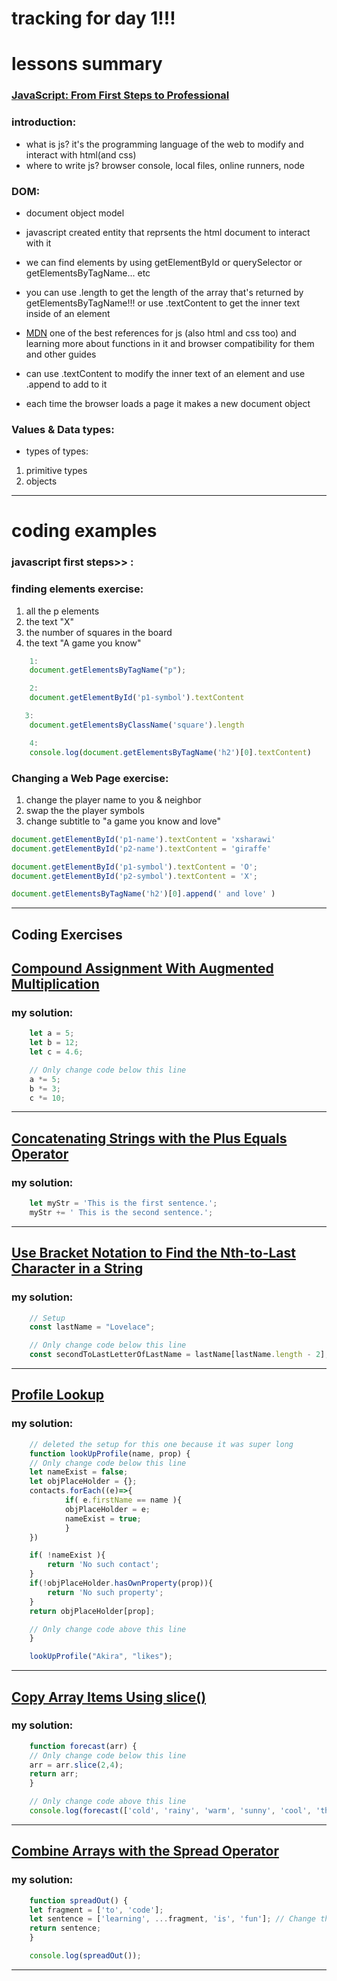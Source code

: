 # tracking for day 1!!!


# lessons summary

### [JavaScript: From First Steps to Professional][js1]

### introduction:
- what is js? it's the programming language of the web to modify and interact with html(and css)
- where to write js? browser console, local files, online runners, node

### DOM: 

- document object model

- javascript created entity that reprsents the html document to interact with it 

- we can find elements by using getElementById or querySelector or getElementsByTagName... etc

- you can use .length to get the length of the array that's returned by getElementsByTagName!!! or use .textContent to get the inner text inside of an element

- [MDN][mdn] one of the best references for js (also html and css too) and learning more about functions in it and browser compatibility for them and other guides
  
- can use .textContent to modify the inner text of an element and use .append to add to it

- each time the browser loads a page it makes a new document object

### Values & Data types: 
- types of types: 
1. primitive types 
2. objects


---

# coding examples

### javascript first steps>> :

### finding elements exercise:

1. all the p elements
2. the text "X"
3. the number of squares in the board
4. the text "A game you know"

```js
    1:
    document.getElementsByTagName("p");
```
```js
    2:
    document.getElementById('p1-symbol').textContent
```
```js
   3:
    document.getElementsByClassName('square').length
```

```js
    4:
    console.log(document.getElementsByTagName('h2')[0].textContent)
```

### Changing a Web Page exercise:

1. change the player name to you & neighbor
2. swap the the player symbols
3. change subtitle to "a game you know and love"

```js
document.getElementById('p1-name').textContent = 'xsharawi'
document.getElementById('p2-name').textContent = 'giraffe'
```

```js
document.getElementById('p1-symbol').textContent = 'O';
document.getElementById('p2-symbol').textContent = 'X';
```

```js
document.getElementsByTagName('h2')[0].append(' and love' )
```
---

## Coding Exercises

## [Compound Assignment With Augmented Multiplication][ex1]
### my solution:
```js
    let a = 5;
    let b = 12;
    let c = 4.6;

    // Only change code below this line
    a *= 5;
    b *= 3;
    c *= 10;
```
---
## [Concatenating Strings with the Plus Equals Operator][ex2]
### my solution:
```js
    let myStr = 'This is the first sentence.';
    myStr += ' This is the second sentence.';
```
---
## [Use Bracket Notation to Find the Nth-to-Last Character in a String][ex3]
### my solution:
```js
    // Setup
    const lastName = "Lovelace";

    // Only change code below this line
    const secondToLastLetterOfLastName = lastName[lastName.length - 2]; // Change this line
```
---
## [Profile Lookup][ex4]
### my solution:
```js
    // deleted the setup for this one because it was super long
    function lookUpProfile(name, prop) {
    // Only change code below this line
    let nameExist = false;
    let objPlaceHolder = {};
    contacts.forEach((e)=>{
            if( e.firstName == name ){
            objPlaceHolder = e;
            nameExist = true;
            }
    })

    if( !nameExist ){
        return 'No such contact';
    }
    if(!objPlaceHolder.hasOwnProperty(prop)){
        return 'No such property';
    }
    return objPlaceHolder[prop];

    // Only change code above this line
    }

    lookUpProfile("Akira", "likes");
```
---
## [Copy Array Items Using slice()][ex5]
### my solution:
```js
    function forecast(arr) {
    // Only change code below this line
    arr = arr.slice(2,4);
    return arr;
    }

    // Only change code above this line
    console.log(forecast(['cold', 'rainy', 'warm', 'sunny', 'cool', 'thunderstorms']));
```
---
## [Combine Arrays with the Spread Operator][ex6]
### my solution:
```js
    function spreadOut() {
    let fragment = ['to', 'code'];
    let sentence = ['learning', ...fragment, 'is', 'fun']; // Change this line
    return sentence;
    }

    console.log(spreadOut());
```


---


[ex1]: https://www.freecodecamp.org/learn/javascript-algorithms-and-data-structures/basic-javascript/compound-assignment-with-augmented-multiplication

[ex2]: https://www.freecodecamp.org/learn/javascript-algorithms-and-data-structures/basic-javascript/concatenating-strings-with-the-plus-equals-operator

[ex3]: https://www.freecodecamp.org/learn/javascript-algorithms-and-data-structures/basic-javascript/use-bracket-notation-to-find-the-nth-to-last-character-in-a-string

[ex4]: https://www.freecodecamp.org/learn/javascript-algorithms-and-data-structures/basic-javascript/profile-lookup

[ex5]: https://www.freecodecamp.org/learn/javascript-algorithms-and-data-structures/basic-data-structures/copy-array-items-using-slice

[ex6]: https://www.freecodecamp.org/learn/javascript-algorithms-and-data-structures/basic-data-structures/combine-arrays-with-the-spread-operator

[js1]: https://frontendmasters.com/courses/javascript-first-steps/

[mdn]: https://developer.mozilla.org/en-US/